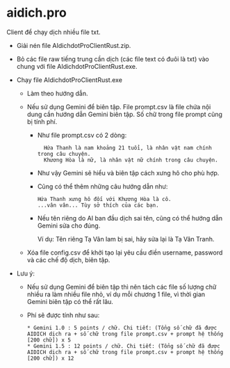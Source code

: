 # aidich.pro

Client để chạy dịch nhiều file txt.

- Giải nén file AIdichdotProClientRust.zip.
- Bỏ các file raw tiếng trung cần dịch (các file text có đuôi là txt) vào chung với file AIdichdotProClientRust.exe.
- Chạy file AIdichdotProClientRust.exe
     + Làm theo hướng dẫn.
     + Nếu sử dụng Gemini để biên tập. File prompt.csv là file chứa nội dung cần hướng dẫn Gemini biên tập. Số chữ trong file prompt cũng bị tính phí.
          * Như file prompt.csv có 2 dòng:
            
                  Hứa Thanh là nam khoảng 21 tuổi, là nhân vật nam chính trong câu chuyện.
                  Khương Hòa là nữ, là nhân vật nữ chính trong câu chuyện.
            
          * Như vậy Gemini sẽ hiểu và biên tập cách xưng hô cho phù hợp.
          * Cũng có thể thêm những câu hướng dẫn như:
            
                Hứa Thanh xưng hô đối với Khương Hòa là cô.
                ...vân vân... Tùy sở thích của các bạn.
            
          * Nếu tên riêng do AI ban đầu dịch sai tên, cũng có thể hướng dẫn Gemini sửa cho đúng.
            
               Ví dụ:
              Tên riêng Tạ Vân lam bị sai, hãy sửa lại là Tạ Vân Tranh.
            
    + Xóa file config.csv để khởi tạo lại yêu cầu điền username, password và các chế độ dịch, biên tập.


- Lưu ý:
    + Nếu sử dụng Gemini để biên tập thì nên tách các file số lượng chữ nhiều ra làm nhiều file nhỏ, ví dụ mỗi chương 1 file, vì thời gian Gemini biên tập có thể rất lâu.
    + Phí sẽ được tính như sau:
      
          * Gemini 1.0 : 5 points / chữ. Chi tiết: (Tổng số chữ đã được AIDICH dịch ra + số chữ trong file prompt.csv + prompt hệ thống [200 chữ]) x 5
          * Gemini 1.5 : 12 points / chữ. Chi tiết: (Tổng số chữ đã được AIDICH dịch ra + số chữ trong file prompt.csv + prompt hệ thống [200 chữ]) x 12
